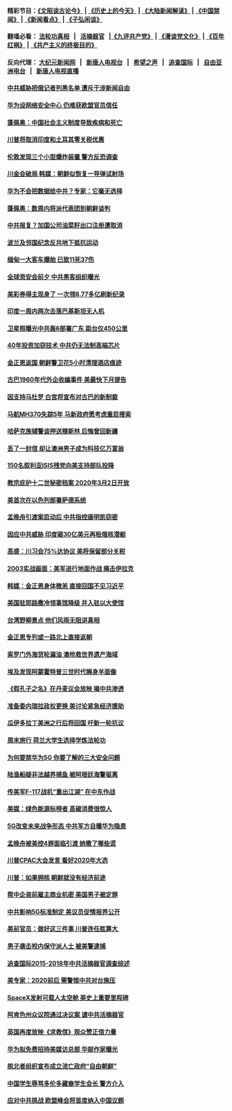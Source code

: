 #### 精彩节目：[《文昭谈古论今》](http://139.180.197.195/wenzhao) | [《历史上的今天》](http://139.180.197.195/today-in-history) | [《大陆新闻解读》](http://139.180.197.195/ntdtv-comedy) | [《中国禁闻》](http://139.180.197.195/ntdtv-news) | [《新闻看点》](http://139.180.197.195/news-insight) | [《子弘闲谈》](http://139.180.197.195/zihongxiantan/) 

 #### 翻墙必看： [法轮功真相](http://139.180.197.195:10000/videos/truth.html) &nbsp;&nbsp;|&nbsp;&nbsp; [活摘器官](http://139.180.197.195:10000/videos/res/Organs/) &nbsp;&nbsp;|[《九评共产党》](http://139.180.197.195:10000/videos/jiuping) | [《漫谈党文化》](http://139.180.197.195:10000/videos/mtdwh) | [《百年红祸》](http://139.180.197.195:10000/videos/bnhh) | [《共产主义的终极目的》](http://139.180.197.195:10000/videos/res/zjmd) 

 #### 反向代理： [大纪元新闻网](http://139.180.197.195:10080/) &nbsp;&nbsp;|&nbsp;&nbsp; [新唐人电视台](http://139.180.197.195:8000/) &nbsp;&nbsp;|&nbsp;&nbsp; [希望之声](http://139.180.197.195:8200/) &nbsp;&nbsp;|&nbsp;&nbsp; [追查国际](http://139.180.197.195:10010/) &nbsp;&nbsp;|&nbsp;&nbsp; [自由亚洲电台](http://139.180.197.195:9800/) &nbsp;&nbsp;|&nbsp;&nbsp; [新唐人电视直播](http://139.180.197.195/) 

#### [中共威胁把俄记者列黑名单 遭斥干涉新闻自由](../pages/nsc418/n11091467.md?t=03060037) 

#### [华为设网络安全中心 仍难获欧盟官员信任](../pages/nsc418/n11091608.md?t=03060037) 

#### [蓬佩奥：中国社会主义制度导致疾病和死亡](../pages/nsc418/n11091541.md?t=03060037) 

#### [川普将取消印度和土耳其零关税优惠](../pages/nsc418/n11091250.md?t=03060037) 

#### [伦敦发现三个小型爆炸装置 警方反恐调查](../pages/nsc418/n11091372.md?t=03060037) 

#### [川金会破局 韩媒：朝鲜似恢复一导弹试射场](../pages/nsc418/n11091351.md?t=03060037) 

#### [华为不会把数据给中共？专家：它毫无选择](../pages/nsc418/n11091261.md?t=03060037) 

#### [蓬佩奥：数周内将派代表团到朝鲜谈判](../pages/nsc418/n11091119.md?t=03060037) 

#### [中共报复？加国公司油菜籽出口注册遭取消](../pages/nsc418/n11091124.md?t=03060037) 

#### [波兰及邻国纪念反共地下抵抗运动](../pages/nsc418/n11090856.md?t=03060037) 

#### [缅甸一大客车爆胎 已致11死37伤](../pages/nsc418/n11090678.md?t=03060037) 

#### [全球资安会前夕 中共黑客组织曝光](../pages/nsc418/n11090758.md?t=03060037) 

#### [美彩券得主现身了 一次领8.77多亿刷新纪录](../pages/nsc418/n11090714.md?t=03060037) 

#### [印度一周内两次击落巴基斯坦无人机](../pages/nsc418/n11090668.md?t=03060037) 

#### [卫星照曝光中共轰6部署广东 距台仅450公里](../pages/nsc418/n11090272.md?t=03060037) 

#### [40年投资加窃技术 中共仍无法制高端芯片](../pages/nsc418/n11089086.md?t=03060037) 

#### [金正恩返国 朝鲜警卫花5小时清理酒店痕迹](../pages/nsc418/n11089361.md?t=03060037) 

#### [古巴1960年代外企收编事件 美最快下月提告](../pages/nsc418/n11089128.md?t=03060037) 

#### [因支持马杜罗 白宫将宣布对古巴的新制裁](../pages/nsc418/n11089363.md?t=03060037) 

#### [马航MH370失踪5年 马新政府愿考虑重启搜索](../pages/nsc418/n11089328.md?t=03060037) 

#### [哈萨克族辅警谈押送穆斯林 后悔曾回新疆](../pages/nsc418/n11089259.md?t=03060037) 

#### [丢了一封信 却让澳洲男子成为科技亿万富翁](../pages/nsc418/n11089044.md?t=03060037) 

#### [150名叙利亚ISIS残党向美支持部队投降](../pages/nsc418/n11088993.md?t=03060037) 

#### [教宗庇护十二世秘密档案 2020年3月2日开放](../pages/nsc418/n11088854.md?t=03060037) 

#### [美首次在以色列部署萨德系统](../pages/nsc418/n11088830.md?t=03060037) 

#### [孟晚舟引渡案启动后 中共指控康明凯窃密](../pages/nsc418/n11088748.md?t=03060037) 

#### [因应中共威胁 印度砸30亿美元再租俄核潜艇](../pages/nsc418/n11088345.md?t=03060037) 

#### [高盛：川习会75%达协议 美将保留部分关税](../pages/nsc418/n11088120.md?t=03060037) 

#### [2003实战画面：美军进行地面作战 痛击伊拉克](../pages/nsc418/n11088010.md?t=03060037) 

#### [韩媒：金正恩身体微恙 直接回国不见习近平](../pages/nsc418/n11087635.md?t=03060037) 

#### [美国驻耶路撒冷领事馆降级 并入驻以大使馆](../pages/nsc418/n11087300.md?t=03060037) 

#### [台湾野柳景点 他们风雨无阻讲真相](../pages/nsc418/n11081632.md?t=03060037) 

#### [金正恩专列或一路北上直接返朝](../pages/nsc418/n11086961.md?t=03060037) 

#### [索罗门外海货轮漏油 澳抢救世界遗产海域](../pages/nsc418/n11086399.md?t=03060037) 

#### [埃及发现阿蒙霍特普三世时代狮身羊面像](../pages/nsc418/n11086401.md?t=03060037) 

#### [《假孔子之名》在丹麦议会放映 揭中共渗透](../pages/nsc418/n11085212.md?t=03060037) 

#### [准备委内瑞拉政权更换 美讨论紧急经济援助](../pages/nsc418/n11086396.md?t=03060037) 

#### [瓜伊多拉丁美洲之行后将回国 吁新一轮抗议](../pages/nsc418/n11086042.md?t=03060037) 

#### [周末旅行 荷兰大学生选择学炼法轮功](../pages/nsc418/n11083981.md?t=03060037) 

#### [为何要禁华为5G 你要了解的三大安全问题](../pages/nsc418/n11080881.md?t=03060037) 

#### [陆渔船疑非法越界捕鱼 被阿根廷海警驱离](../pages/nsc418/n11085580.md?t=03060037) 

#### [传美军F-117战机“重出江湖” 在中东作战](../pages/nsc418/n11085560.md?t=03060037) 

#### [美媒：绿色能源标榜者 高碳消费很惊人](../pages/nsc418/n11085202.md?t=03060037) 

#### [5G改变未来战争形态 中共军方自曝华为隐患](../pages/nsc418/n11080193.md?t=03060037) 

#### [孟晚舟被美控4罪面临引渡 她撒了哪些谎](../pages/nsc418/n11084821.md?t=03060037) 

#### [川普CPAC大会发言 看好2020年大选](../pages/nsc418/n11084682.md?t=03060037) 

#### [川普：如果拥核 朝鲜就没有经济前途](../pages/nsc418/n11084624.md?t=03060037) 

#### [帮中企盗前雇主商业机密 美国男子被定罪](../pages/nsc418/n11084590.md?t=03060037) 

#### [中共影响5G标准制定 美议员促情报界公开](../pages/nsc418/n11084422.md?t=03060037) 

#### [美前官员：做好这三件事 川普连任胜算大 ](../pages/nsc418/n11083314.md?t=03060037) 

#### [男子袭击校内保守派人士 被美警逮捕](../pages/nsc418/n11083471.md?t=03060037) 

#### [追查国际2015-2018年中共活摘器官调查综述](../pages/nsc418/n11080029.md?t=03060037) 

#### [美专家：2020前后 需警惕中共对台施压](../pages/nsc418/n11084164.md?t=03060037) 

#### [SpaceX发射可载人太空舱 美史上重要里程碑](../pages/nsc418/n11084023.md?t=03060037) 

#### [阿肯色州众议院通过决议案 谴中共活摘器官](../pages/nsc418/n11082231.md?t=03060037) 

#### [英国再度放映《求救信》观众赞正信力量](../pages/nsc418/n11082066.md?t=03060037) 

#### [华为拟免费招待美媒访总部 华邮作家曝光](../pages/nsc418/n11083288.md?t=03060037) 

#### [脱北者组织宣布成立流亡政府“自由朝鲜”](../pages/nsc418/n11083441.md?t=03060037) 

#### [中国学生辱骂多伦多藏裔学生会长 警方介入](../pages/nsc418/n11083177.md?t=03060037) 

#### [应对中共挑战 欧盟峰会将首度纳入中国议题](../pages/nsc418/n11083159.md?t=03060037) 


